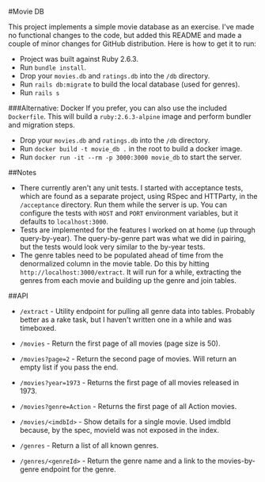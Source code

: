#Movie DB

This project implements a simple movie database as an exercise. I've made no functional changes to the code, but added this 
README and made a couple of minor changes for GitHub distribution.
Here is how to get it to run:

 - Project was built against Ruby 2.6.3.
 - Run `bundle install`.
 - Drop your `movies.db` and `ratings.db` into the `/db` directory.
 - Run `rails db:migrate` to build the local database (used for genres).
 - Run `rails s`
 
 ###Alternative: Docker
 If you prefer, you can also use the included `Dockerfile`.  This will build a
 `ruby:2.6.3-alpine` image and perform bundler and migration steps. 
 
 - Drop your `movies.db` and `ratings.db` into the `/db` directory.
 - Run `docker build -t movie_db .` in the root to build a docker image.
 - Run `docker run -it --rm -p 3000:3000 movie_db` to start the server.
 
 ##Notes
 - There currently aren't any unit tests.  I started with acceptance tests, which
 are found as a separate project, using RSpec and HTTParty, in the `/acceptance` 
 directory.  Run them while the server is up.  You can configure the tests with
 `HOST` and `PORT` environment variables, but it defaults to `localhost:3000`.
 - Tests are implemented for the features I worked on at home (up through
 query-by-year).  The query-by-genre part was what we did in pairing, but the tests
 would look very similar to the by-year tests.
 - The genre tables need to be populated ahead of time from the denormalized column in
 the movie table.  Do this by hitting `http://localhost:3000/extract`.  It will run for
 a while, extracting the genres from each movie and building up the genre and join tables.
 
 ##API
 - `/extract` - Utility endpoint for pulling all genre data into tables.
 Probably better as a rake task, but I haven't written one in a while and was timeboxed.
 
 
 - `/movies` - Return the first page of all movies (page size is 50).
 - `/movies?page=2` - Return the second page of movies.  Will return an empty list if you pass the end.
 - `/movies?year=1973` - Returns the first page of all movies released in 1973.
 - `/movies?genre=Action` - Returns the first page of all Action movies.
 - `/movies/<imdbId>` - Show details for a single movie.  Used imdbId because, by the spec, 
 movieId was not exposed in the index.
 
 
 - `/genres` - Return a list of all known genres.
 - `/genres/<genreId>` - Return the genre name and a link to the movies-by-genre endpoint for the genre.
